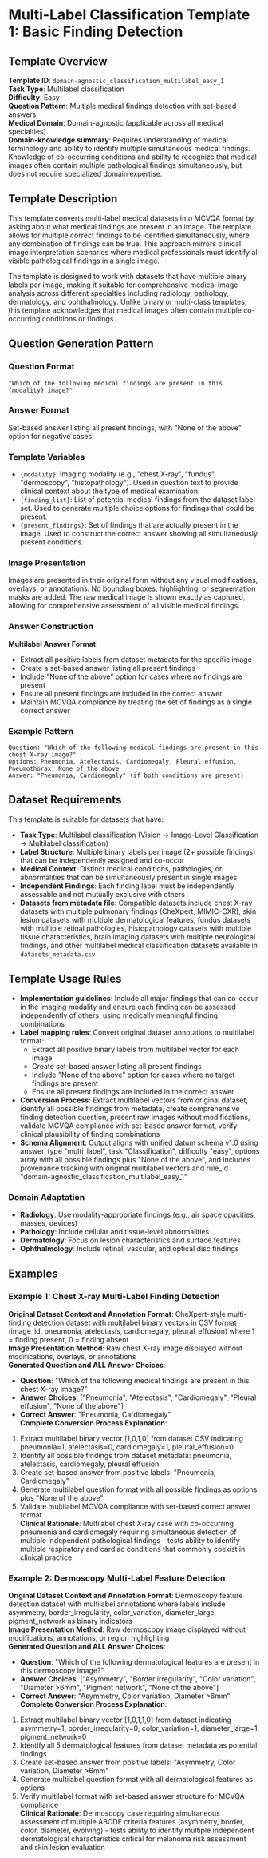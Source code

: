 # Multi-Label Classification Template 1: Basic Finding Detection

## Template Overview

**Template ID**: `domain-agnostic_classification_multilabel_easy_1`  
**Task Type**: Multilabel classification  
**Difficulty**: Easy  
**Question Pattern**: Multiple medical findings detection with set-based answers  
**Medical Domain**: Domain-agnostic (applicable across all medical specialties)  
**Domain-knowledge summary**: Requires understanding of medical terminology and ability to identify multiple simultaneous medical findings. Knowledge of co-occurring conditions and ability to recognize that medical images often contain multiple pathological findings simultaneously, but does not require specialized domain expertise.

## Template Description

This template converts multi-label medical datasets into MCVQA format by asking about what medical findings are present in an image. The template allows for multiple correct findings to be identified simultaneously, where any combination of findings can be true. This approach mirrors clinical image interpretation scenarios where medical professionals must identify all visible pathological findings in a single image.

The template is designed to work with datasets that have multiple binary labels per image, making it suitable for comprehensive medical image analysis across different specialties including radiology, pathology, dermatology, and ophthalmology. Unlike binary or multi-class templates, this template acknowledges that medical images often contain multiple co-occurring conditions or findings.

## Question Generation Pattern

### Question Format
`"Which of the following medical findings are present in this {modality} image?"`

### Answer Format
Set-based answer listing all present findings, with "None of the above" option for negative cases

### Template Variables
- `{modality}`: Imaging modality (e.g., "chest X-ray", "fundus", "dermoscopy", "histopathology"). Used in question text to provide clinical context about the type of medical examination.
- `{finding_list}`: List of potential medical findings from the dataset label set. Used to generate multiple choice options for findings that could be present.
- `{present_findings}`: Set of findings that are actually present in the image. Used to construct the correct answer showing all simultaneously present conditions.

### Image Presentation
Images are presented in their original form without any visual modifications, overlays, or annotations. No bounding boxes, highlighting, or segmentation masks are added. The raw medical image is shown exactly as captured, allowing for comprehensive assessment of all visible medical findings.

### Answer Construction
**Multilabel Answer Format**:
- Extract all positive labels from dataset metadata for the specific image
- Create a set-based answer listing all present findings
- Include "None of the above" option for cases where no findings are present
- Ensure all present findings are included in the correct answer
- Maintain MCVQA compliance by treating the set of findings as a single correct answer

### Example Pattern
```
Question: "Which of the following medical findings are present in this chest X-ray image?"
Options: Pneumonia, Atelectasis, Cardiomegaly, Pleural effusion, Pneumothorax, None of the above
Answer: "Pneumonia, Cardiomegaly" (if both conditions are present)
```


## Dataset Requirements

This template is suitable for datasets that have:
- **Task Type**: Multilabel classification (Vision → Image-Level Classification → Multilabel classification)
- **Label Structure**: Multiple binary labels per image (2+ possible findings) that can be independently assigned and co-occur
- **Medical Context**: Distinct medical conditions, pathologies, or abnormalities that can be simultaneously present in single images
- **Independent Findings**: Each finding label must be independently assessable and not mutually exclusive with others
- **Datasets from metadata file**: Compatible datasets include chest X-ray datasets with multiple pulmonary findings (CheXpert, MIMIC-CXR), skin lesion datasets with multiple dermatological features, fundus datasets with multiple retinal pathologies, histopathology datasets with multiple tissue characteristics, brain imaging datasets with multiple neurological findings, and other multilabel medical classification datasets available in `datasets_metadata.csv`

## Template Usage Rules

- **Implementation guidelines**: Include all major findings that can co-occur in the imaging modality and ensure each finding can be assessed independently of others, using medically meaningful finding combinations
- **Label mapping rules**: Convert original dataset annotations to multilabel format:
  - Extract all positive binary labels from multilabel vector for each image
  - Create set-based answer listing all present findings
  - Include "None of the above" option for cases where no target findings are present
  - Ensure all present findings are included in the correct answer
- **Conversion Process**: Extract multilabel vectors from original dataset, identify all possible findings from metadata, create comprehensive finding detection question, present raw images without modifications, validate MCVQA compliance with set-based answer format, verify clinical plausibility of finding combinations
- **Schema Alignment**: Output aligns with unified datum schema v1.0 using answer_type "multi_label", task "Classification", difficulty "easy", options array with all possible findings plus "None of the above", and includes provenance tracking with original multilabel vectors and rule_id "domain-agnostic_classification_multilabel_easy_1"

### Domain Adaptation
- **Radiology**: Use modality-appropriate findings (e.g., air space opacities, masses, devices)
- **Pathology**: Include cellular and tissue-level abnormalities
- **Dermatology**: Focus on lesion characteristics and surface features
- **Ophthalmology**: Include retinal, vascular, and optical disc findings

## Examples

### Example 1: Chest X-ray Multi-Label Finding Detection
**Original Dataset Context and Annotation Format**: CheXpert-style multi-finding detection dataset with multilabel binary vectors in CSV format (image_id, pneumonia, atelectasis, cardiomegaly, pleural_effusion) where 1 = finding present, 0 = finding absent  
**Image Presentation Method**: Raw chest X-ray image displayed without modifications, overlays, or annotations  
**Generated Question and ALL Answer Choices**: 
- **Question**: "Which of the following medical findings are present in this chest X-ray image?"
- **Answer Choices**: ["Pneumonia", "Atelectasis", "Cardiomegaly", "Pleural effusion", "None of the above"]
- **Correct Answer**: "Pneumonia, Cardiomegaly"  
**Complete Conversion Process Explanation**: 
1. Extract multilabel binary vector [1,0,1,0] from dataset CSV indicating pneumonia=1, atelectasis=0, cardiomegaly=1, pleural_effusion=0
2. Identify all possible findings from dataset metadata: pneumonia, atelectasis, cardiomegaly, pleural effusion
3. Create set-based answer from positive labels: "Pneumonia, Cardiomegaly" 
4. Generate multilabel question format with all possible findings as options plus "None of the above"
5. Validate multilabel MCVQA compliance with set-based correct answer format  
**Clinical Rationale**: Multilabel chest X-ray case with co-occurring pneumonia and cardiomegaly requiring simultaneous detection of multiple independent pathological findings - tests ability to identify multiple respiratory and cardiac conditions that commonly coexist in clinical practice

### Example 2: Dermoscopy Multi-Label Feature Detection  
**Original Dataset Context and Annotation Format**: Dermoscopy feature detection dataset with multilabel annotations where labels include asymmetry, border_irregularity, color_variation, diameter_large, pigment_network as binary indicators  
**Image Presentation Method**: Raw dermoscopy image displayed without modifications, annotations, or region highlighting  
**Generated Question and ALL Answer Choices**:
- **Question**: "Which of the following dermatological features are present in this dermoscopy image?"
- **Answer Choices**: ["Asymmetry", "Border irregularity", "Color variation", "Diameter >6mm", "Pigment network", "None of the above"] 
- **Correct Answer**: "Asymmetry, Color variation, Diameter >6mm"  
**Complete Conversion Process Explanation**:
1. Extract multilabel binary vector [1,0,1,1,0] from dataset indicating asymmetry=1, border_irregularity=0, color_variation=1, diameter_large=1, pigment_network=0
2. Identify all 5 dermatological features from dataset metadata as potential findings
3. Create set-based answer from positive labels: "Asymmetry, Color variation, Diameter >6mm"
4. Generate multilabel question format with all dermatological features as options
5. Verify multilabel format with set-based answer structure for MCVQA compliance  
**Clinical Rationale**: Dermoscopy case requiring simultaneous assessment of multiple ABCDE criteria features (asymmetry, border, color, diameter, evolving) - tests ability to identify multiple independent dermatological characteristics critical for melanoma risk assessment and skin lesion evaluation

